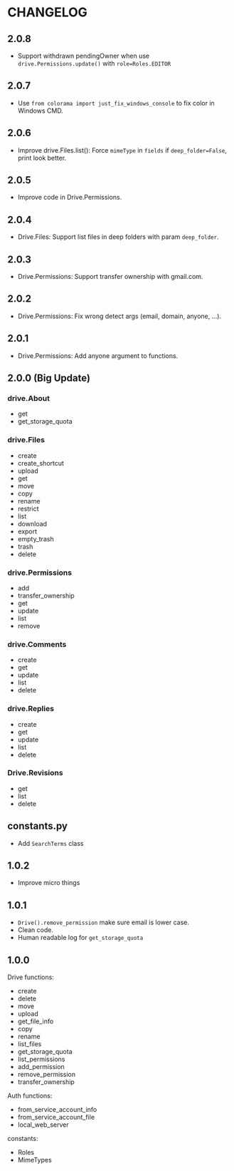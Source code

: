 # CHANGELOG

## 2.0.8
- Support withdrawn pendingOwner when use `drive.Permissions.update()` with `role=Roles.EDITOR`

## 2.0.7
- Use `from colorama import just_fix_windows_console` to fix color in Windows CMD.

## 2.0.6
- Improve drive.Files.list(): Force `mimeType` in `fields` if `deep_folder=False`, print look better.

## 2.0.5
- Improve code in Drive.Permissions.

## 2.0.4
- Drive.Files: Support list files in deep folders with param `deep_folder`.

## 2.0.3
- Drive.Permissions: Support transfer ownership with gmail.com.

## 2.0.2
- Drive.Permissions: Fix wrong detect args (email, domain, anyone, ...).

## 2.0.1
- Drive.Permissions: Add anyone argument to functions.

## 2.0.0 (Big Update)

### drive.About
- get
- get_storage_quota

### drive.Files
- create
- create_shortcut
- upload
- get
- move
- copy
- rename
- restrict
- list
- download
- export
- empty_trash
- trash
- delete

### drive.Permissions
- add
- transfer_ownership
- get
- update
- list
- remove

### drive.Comments
- create
- get
- update
- list
- delete

### drive.Replies
- create
- get
- update
- list
- delete

### Drive.Revisions
- get
- list
- delete

## constants.py
- Add `SearchTerms` class


## 1.0.2
- Improve micro things

## 1.0.1
- `Drive().remove_permission` make sure email is lower case.
- Clean code.
- Human readable log for `get_storage_quota`

## 1.0.0
Drive functions:
- create
- delete
- move
- upload
- get_file_info
- copy
- rename
- list_files
- get_storage_quota
- list_permissions
- add_permission
- remove_permission
- transfer_ownership

Auth functions:
- from_service_account_info
- from_service_account_file
- local_web_server

constants:
- Roles
- MimeTypes